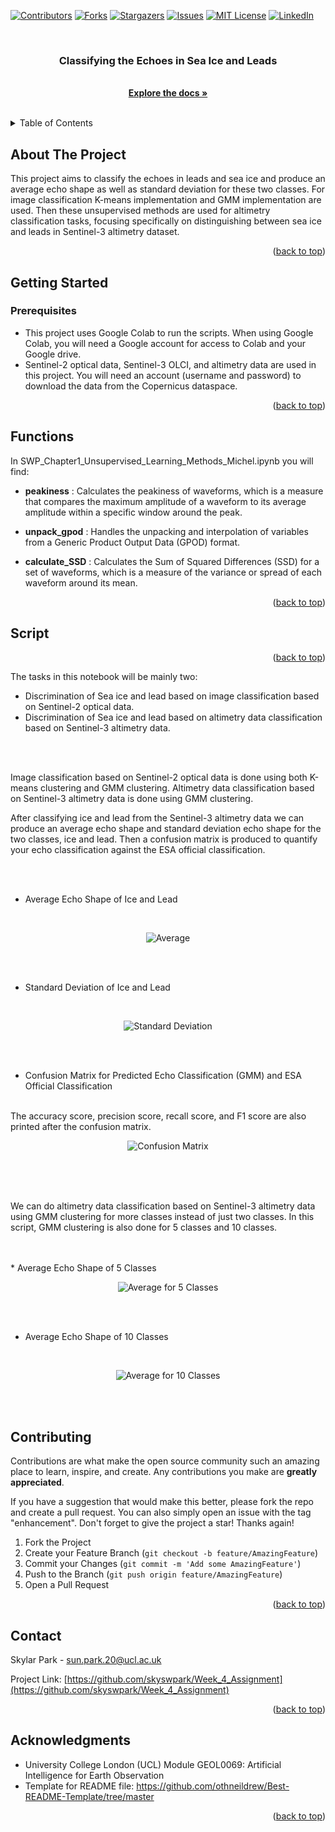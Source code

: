 <!-- Improved compatibility of back to top link: See: https://github.com/othneildrew/Best-README-Template/pull/73 -->
<a name="readme-top"></a>


<!-- PROJECT SHIELDS -->
<!--
*** I'm using markdown "reference style" links for readability.
*** Reference links are enclosed in brackets [ ] instead of parentheses ( ).
*** See the bottom of this document for the declaration of the reference variables
*** for contributors-url, forks-url, etc. This is an optional, concise syntax you may use.
*** https://www.markdownguide.org/basic-syntax/#reference-style-links
-->
[![Contributors][contributors-shield]][contributors-url]
[![Forks][forks-shield]][forks-url]
[![Stargazers][stars-shield]][stars-url]
[![Issues][issues-shield]][issues-url]
[![MIT License][license-shield]][license-url]
[![LinkedIn][linkedin-shield]][linkedin-url]


<br />
<div align="center">
  <a href="https://github.com/skyswpark/Week_4_Assignment">
  </a>

<h3 align="center">Classifying the Echoes in Sea Ice and Leads</h3>

  <p align="center">
    <br />
    <a href="https://github.com/skyswpark/Week_4_Assignment"><strong>Explore the docs »</strong></a>
    <br />
    <br />
  </p>
</div>



<!-- TABLE OF CONTENTS -->
<details>
  <summary>Table of Contents</summary>
  <ol>
    <li>
      <a href="#about-the-project">About The Project</a>
    </li>
    <li>
      <a href="#getting-started">Getting Started</a>
      <ul>
        <li><a href="#prerequisites">Prerequisites</a></li>
      </ul>
    </li>
    <li>
      <a href="#functions">Functions</a>
    </li>
    <li>
      <a href="#script">Script</a>
    </li>
    <li><a href="#contributing">Contributing</a></li>
    <li><a href="#contact">Contact</a></li>
    <li><a href="#acknowledgments">Acknowledgments</a></li>
  </ol>
</details>



<!-- ABOUT THE PROJECT -->
## About The Project

This project aims to classify the echoes in leads and sea ice and produce an average echo shape as well as standard deviation for these two classes. For image classification K-means implementation and GMM implementation are used. Then these unsupervised methods are used for altimetry classification tasks, focusing specifically on distinguishing between sea ice and leads in Sentinel-3 altimetry dataset.

<p align="right">(<a href="#readme-top">back to top</a>)</p>



<!-- GETTING STARTED -->
## Getting Started


### Prerequisites

* This project uses Google Colab to run the scripts. When using Google Colab, you will need a Google account for access to Colab and your Google drive.
* Sentinel-2 optical data, Sentinel-3 OLCI, and altimetry data are used in this project. You will need an account (username and password) to download the data from the Copernicus dataspace.


<p align="right">(<a href="#readme-top">back to top</a>)</p>


<!-- USAGE -->
## Functions

In SWP_Chapter1_Unsupervised_Learning_Methods_Michel.ipynb you will find:

* **peakiness** : Calculates the peakiness of waveforms, which is a measure that compares the maximum amplitude of a waveform to its average amplitude within a specific window around the peak.

* **unpack_gpod** : Handles the unpacking and interpolation of variables from a Generic Product Output Data (GPOD) format.

* **calculate_SSD** : Calculates the Sum of Squared Differences (SSD) for a set of waveforms, which is a measure of the variance or spread of each waveform around its mean.

<p align="right">(<a href="#readme-top">back to top</a>)</p>


## Script
<p align="right">(<a href="#readme-top">back to top</a>)</p>

The tasks in this notebook will be mainly two:

* Discrimination of Sea ice and lead based on image classification based on Sentinel-2 optical data.
* Discrimination of Sea ice and lead based on altimetry data classification based on Sentinel-3 altimetry data.

<br />
<br />

Image classification based on Sentinel-2 optical data is done using both K-means clustering and GMM clustering.
Altimetry data classification based on Sentinel-3 altimetry data is done using GMM clustering.

After classifying ice and lead from the Sentinel-3 altimetry data we can produce an average echo shape and standard deviation echo shape for the two classes, ice and lead. Then a confusion matrix is produced to quantify your echo classification against the ESA official classification.

<br />
<br />

* Average Echo Shape of Ice and Lead

<br />
<p align="center">
  <img src="https://github.com/skyswpark/Week_4_Assignment/assets/122312438/0cfcf760-4bf6-4907-a59f-44c6028b8d7f" alt="Average">
</p>

<br />
<br />

* Standard Deviation of Ice and Lead

<br />
<p align="center">
  <img src="https://github.com/skyswpark/Week_4_Assignment/assets/122312438/6d96d7f4-58b6-4836-a97a-f68a14d51b53" alt="Standard Deviation">
</p>

<br />
<br />

* Confusion Matrix for Predicted Echo Classification (GMM) and ESA Official Classification
<br />
The accuracy score, precision score, recall score, and F1 score are also printed after the confusion matrix.

<br />
<p align="center">
  <img src="https://github.com/skyswpark/Week_4_Assignment/assets/122312438/83550e0d-04dd-450c-894d-0188bb86e3b9" alt="Confusion Matrix">
</p>

<br />
<br />
<br />

We can do altimetry data classification based on Sentinel-3 altimetry data using GMM clustering for more classes instead of just two classes. In this script, GMM clustering is also done for 5 classes and 10 classes.

<br />
<br />
* Average Echo Shape of 5 Classes

<br />
<p align="center">
  <img src="https://github.com/skyswpark/Week_4_Assignment/assets/122312438/51c79bb8-d5c0-4bf3-b711-0eca230e11ca" alt="Average for 5 Classes">
</p>

<br />
<br />

* Average Echo Shape of 10 Classes

<br />
<p align="center">
  <img src="https://github.com/skyswpark/Week_4_Assignment/assets/122312438/e0d72814-1c2e-4a52-b980-8e1f632f4a1b" alt="Average for 10 Classes">
</p>

<br />
<br />


<!-- CONTRIBUTING -->
## Contributing

Contributions are what make the open source community such an amazing place to learn, inspire, and create. Any contributions you make are **greatly appreciated**.

If you have a suggestion that would make this better, please fork the repo and create a pull request. You can also simply open an issue with the tag "enhancement".
Don't forget to give the project a star! Thanks again!

1. Fork the Project
2. Create your Feature Branch (`git checkout -b feature/AmazingFeature`)
3. Commit your Changes (`git commit -m 'Add some AmazingFeature'`)
4. Push to the Branch (`git push origin feature/AmazingFeature`)
5. Open a Pull Request


<p align="right">(<a href="#readme-top">back to top</a>)</p>


<!-- CONTACT -->
## Contact

Skylar Park - sun.park.20@ucl.ac.uk

Project Link: [https://github.com/skyswpark/Week_4_Assignment](https://github.com/skyswpark/Week_4_Assignment)

<p align="right">(<a href="#readme-top">back to top</a>)</p>



<!-- ACKNOWLEDGMENTS -->
## Acknowledgments

* University College London (UCL) Module GEOL0069: Artificial Intelligence for Earth Observation
* Template for README file: https://github.com/othneildrew/Best-README-Template/tree/master


<p align="right">(<a href="#readme-top">back to top</a>)</p>



<!-- MARKDOWN LINKS & IMAGES -->
<!-- https://www.markdownguide.org/basic-syntax/#reference-style-links -->
[contributors-shield]: https://img.shields.io/github/contributors/skyswpark/Week_4_Assignment.svg?style=for-the-badge
[contributors-url]: https://github.com/skyswpark/Week_4_Assignment/graphs/contributors
[forks-shield]: https://img.shields.io/github/forks/skyswpark/Week_4_Assignment.svg?style=for-the-badge
[forks-url]: https://github.com/skyswpark/Week_4_Assignment/network/members
[stars-shield]: https://img.shields.io/github/stars/skyswpark/Week_4_Assignment.svg?style=for-the-badge
[stars-url]: https://github.com/skyswpark/Week_4_Assignment/stargazers
[issues-shield]: https://img.shields.io/github/issues/skyswpark/Week_4_Assignment.svg?style=for-the-badge
[issues-url]: https://github.com/skyswpark/Week_4_Assignment/issues
[license-shield]: https://img.shields.io/github/license/skyswpark/Week_4_Assignment.svg?style=for-the-badge
[license-url]: https://github.com/skyswpark/Week_4_Assignment/blob/master/LICENSE.txt
[linkedin-shield]: https://img.shields.io/badge/-LinkedIn-black.svg?style=for-the-badge&logo=linkedin&colorB=555
[linkedin-url]: https://linkedin.com/in/linkedin_username
[product-screenshot]: images/screenshot.png
[Next.js]: https://img.shields.io/badge/next.js-000000?style=for-the-badge&logo=nextdotjs&logoColor=white
[Next-url]: https://nextjs.org/
[React.js]: https://img.shields.io/badge/React-20232A?style=for-the-badge&logo=react&logoColor=61DAFB
[React-url]: https://reactjs.org/
[Vue.js]: https://img.shields.io/badge/Vue.js-35495E?style=for-the-badge&logo=vuedotjs&logoColor=4FC08D
[Vue-url]: https://vuejs.org/
[Angular.io]: https://img.shields.io/badge/Angular-DD0031?style=for-the-badge&logo=angular&logoColor=white
[Angular-url]: https://angular.io/
[Svelte.dev]: https://img.shields.io/badge/Svelte-4A4A55?style=for-the-badge&logo=svelte&logoColor=FF3E00
[Svelte-url]: https://svelte.dev/
[Laravel.com]: https://img.shields.io/badge/Laravel-FF2D20?style=for-the-badge&logo=laravel&logoColor=white
[Laravel-url]: https://laravel.com
[Bootstrap.com]: https://img.shields.io/badge/Bootstrap-563D7C?style=for-the-badge&logo=bootstrap&logoColor=white
[Bootstrap-url]: https://getbootstrap.com
[JQuery.com]: https://img.shields.io/badge/jQuery-0769AD?style=for-the-badge&logo=jquery&logoColor=white
[JQuery-url]: https://jquery.com 
